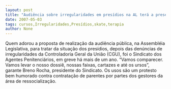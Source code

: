 ```yaml
---
layout: post
title: "Audiência sobre irregularidades em presídios na AL terá a presença até de ursos do Sindaspe"
date: 2007-05-03
tags: cursos,Irregularidades,Presídios,skate,terapia
author: None
---
```

Quem adorou a proposta de realização da audiência pública, na Assembléia Legislativa, para tratar da situação dos presídios, depois das denúncias de irregularidades da Controladoria Geral da União (CGU), foi o Sindicato dos Agentes Penitenciários, em greve há mais de um ano.
“Vamos comparecer. Vamos levar o nosso dossiê, nossas faixas, cartazes e até os ursos”, garante Breno Rocha, presidente do Sindicato. Os usos são um protesto bem humorado contra contratação de parentes por partes dos gestores da área de ressocialização. 